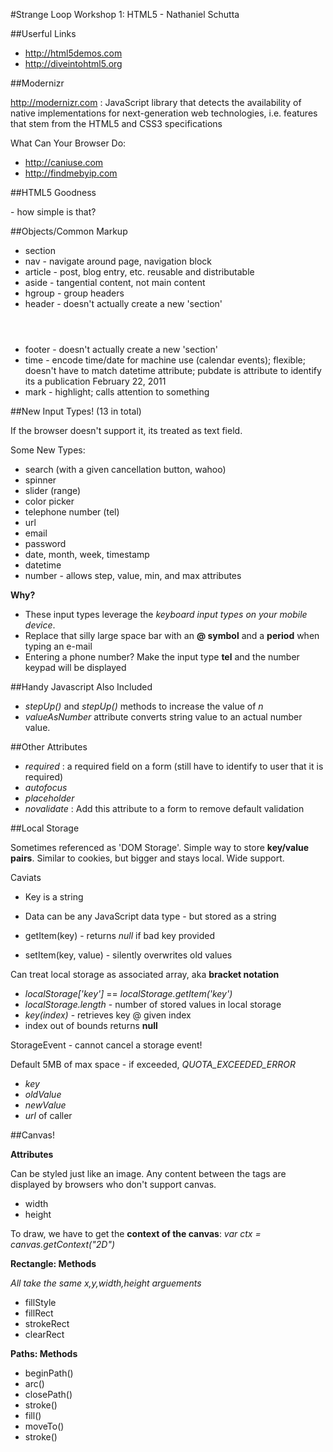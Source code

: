 #Strange Loop Workshop 1: HTML5 - Nathaniel Schutta

##Userful Links

* http://html5demos.com
* http://diveintohtml5.org

##Modernizr

http://modernizr.com : JavaScript library that detects the availability of native implementations for next-generation web technologies, i.e. features that stem from the HTML5 and CSS3 specifications
    
What Can Your Browser Do:

* http://caniuse.com
* http://findmebyip.com


##HTML5 Goodness
 <!DOCTYPE HTML> - how simple is that?


##Objects/Common Markup

* section
* nav - navigate around page, navigation block
* article - post, blog entry, etc. reusable and distributable
* aside - tangential content, not main content
* hgroup - group headers
* header - doesn't actually create a new 'section' <header></header>
* footer - doesn't actually create a new 'section' <footer></footer>
* time - encode time/date for machine use (calendar events); flexible; doesn't have to match datetime attribute; pubdate is attribute to identify its a publication  <time datetime="2011-02-22" pubdate>February 22, 2011</time>
* mark - highlight; calls attention to something


##New Input Types! (13 in total)

If the browser doesn't support it, its treated as text field.

Some New Types:

* search (with a given cancellation button, wahoo)
* spinner
* slider (range)
* color picker
* telephone number (tel)
* url
* email
* password
* date, month, week, timestamp
* datetime
* number - allows step, value, min, and max attributes

**Why?**

* These input types leverage the _keyboard input types on your mobile device_.
* Replace that silly large space bar with an **@ symbol** and a **period**  when typing an e-mail
* Entering a phone number?  Make the input type **tel** and the number keypad will be displayed

##Handy Javascript Also Included

* _stepUp()_ and _stepUp()_ methods to increase the value of _n_
* _valueAsNumber_ attribute converts string value to an actual number value.

##Other Attributes

* _required_ : a required field on a form (still have to identify to user that it is required)
* _autofocus_ 
* _placeholder_ 
* _novalidate_ : Add this attribute to a form to remove default validation

##Local Storage

Sometimes referenced as 'DOM Storage'.  Simple way to store **key/value pairs**.  Similar to cookies, but bigger and stays local.  Wide support.

Caviats

* Key is a string
* Data can be any JavaScript data type - but stored as a string

* getItem(key) - returns _null_ if bad key provided
* setItem(key, value) - silently overwrites old values

Can treat local storage as associated array, aka **bracket notation**

* _localStorage['key']_ == _localStorage.getItem('key')_
* _localStorage.length_ - number of stored values in local storage
* _key(index)_ - retrieves key @ given index
* index out of bounds returns **null**

StorageEvent - cannot cancel a storage event!

Default 5MB of max space - if exceeded, _QUOTA_EXCEEDED_ERROR_ 

* _key_
* _oldValue_
* _newValue_
* _url_ of caller

##Canvas!

**Attributes**

Can be styled just like an image. Any content between the tags are displayed by browsers who don't support canvas.

* width
* height

To draw, we have to get the **context of the canvas**:
_var ctx = canvas.getContext("2D")_

**Rectangle: Methods**

_All take the same x,y,width,height arguements_

* fillStyle
* fillRect
* strokeRect
* clearRect

**Paths: Methods**

* beginPath()
* arc()
* closePath()
* stroke()
* fill()
* moveTo()
* stroke()
